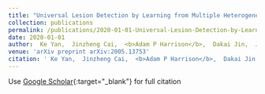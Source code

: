 ```yaml
---
title: "Universal Lesion Detection by Learning from Multiple Heterogeneously Labeled Datasets"
collection: publications
permalink: /publications/2020-01-01-Universal-Lesion-Detection-by-Learning-from-Multiple-Heterogeneously-Labeled-Datasets
date: 2020-01-01
author:  Ke Yan,  Jinzheng Cai,  <b>Adam P Harrison</b>,  Dakai Jin,  Jing Xiao,  Le Lu, 
venue: 'arXiv preprint arXiv:2005.13753'
citation: ' Ke Yan,  Jinzheng Cai,  <b>Adam P Harrison</b>,  Dakai Jin,  Jing Xiao,  Le Lu, &quot;Universal Lesion Detection by Learning from Multiple Heterogeneously Labeled Datasets.&quot; <i>arXiv preprint arXiv:2005.13753</i>, 2020.'
---
```

Use [Google Scholar](https://scholar.google.com/scholar?q=Universal+Lesion+Detection+by+Learning+from+Multiple+Heterogeneously+Labeled+Datasets){:target="_blank"} for full citation